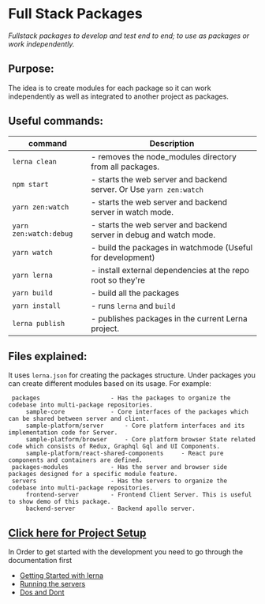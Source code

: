 # Full Stack Packages

*Fullstack packages to develop and test end to end; to use as packages or work independently.*

Purpose: 
---
The idea is to create modules for each package so it can work independently as well as integrated to another project as packages. 



Useful commands:
---
|command|Description|
|--------------------------|-----------|    
|`lerna clean`|                 - removes the node_modules directory from all packages. |
|`npm start`|       - starts the web server and backend server. Or Use `yarn zen:watch`|
|`yarn zen:watch`|         - starts the web server and backend server in watch mode.|
|`yarn zen:watch:debug`|    - starts the web server and backend server in debug and watch mode.|
|`yarn watch`|               - build the packages in watchmode (Useful for development)|
|`yarn lerna`|               - install external dependencies at the repo root so they're |`lable to all packages.|
|`yarn build`|               - build all the packages|
|`yarn install`|                - runs `lerna` and `build`|
|`lerna publish`|               - publishes packages in the current Lerna project. |

Files explained:
---    
It uses `lerna.json` for creating the packages structure. Under packages you can create different modules based on its usage. For example:

     packages                    - Has the packages to organize the codebase into multi-package repositories.
         sample-core             - Core interfaces of the packages which can be shared between server and client.
         sample-platform/server      - Core platform interfaces and its implementation code for Server.   
         sample-platform/browser     - Core platform browser State related code which consists of Redux, Graphql Gql and UI Components.
         sample-platform/react-shared-components     - React pure components and containers are defined. 
     packages-modules            - Has the server and browser side packages designed for a specific module feature.
     servers                     - Has the servers to organize the codebase into multi-package repositories.
         frontend-server         - Frontend Client Server. This is useful to show demo of this package.
         backend-server          - Backend apollo server. 
    

## [Click here for Project Setup](docs/development/CodeContribution/Project_Setup.md)

In Order to get started with the development you need to go through the 
documentation first

- [Getting Started with lerna](./docs/development/CodeContribution/lerna-build-tools.md)
- [Running the servers](./docs/development/CodeContribution/How_to_Run_Various_Options.md)
- [Dos and Dont](./docs/development/CodeContribution/DoAndDont.md)


